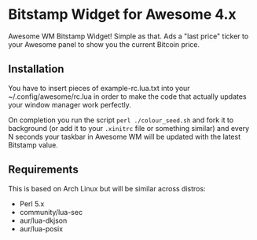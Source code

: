 # Bitstamp Widget for Awesome 4.x

Awesome WM Bitstamp Widget! Simple as that. Ads a "last price" ticker to your Awesome panel to show you the current Bitcoin price.

## Installation

You have to insert pieces of example-rc.lua.txt into your ~/.config/awesome/rc.lua in order to make the code that actually updates your window manager work perfectly.

On completion you run the script `perl ./colour_seed.sh` and fork it to background (or add it to your `.xinitrc` file or something similar) and every N seconds your taskbar in Awesome WM will be updated with the latest Bitstamp value.

## Requirements

This is based on Arch Linux but will be similar across distros:

* Perl 5.x
* community/lua-sec
* aur/lua-dkjson
* aur/lua-posix
